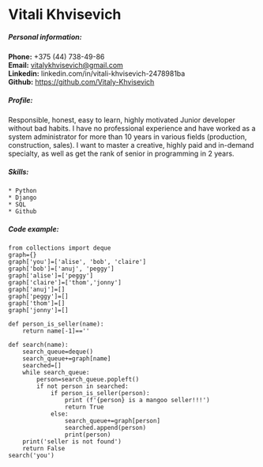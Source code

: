 # Vitali Khvisevich

##### Personal information:

**Phone:** +375 (44) 738-49-86  
**Email:** vitalykhvisevich@gmail.com  
**Linkedin:** linkedin.com/in/vitali-khvisevich-2478981ba  
**Github:** https://github.com/Vitaly-Khvisevich  

##### Profile:
  Responsible, honest, easy to learn, highly motivated Junior developer without bad habits. I have no professional experience and have worked as a system administrator for more than 10 years in various fields (production, construction, sales). I want to master a creative, highly paid and in-demand specialty, as well as get the rank of senior in  programming in 2 years.
  
 ##### Skills:
	* Python
	* Django
	* SQL
	* Github

##### Code example:
```
from collections import deque
graph={}
graph['you']=['alise', 'bob', 'claire']
graph['bob']=['anuj', 'peggy']
graph['alise']=['peggy']
graph['claire']=['thom','jonny']
graph['anuj']=[]
graph['peggy']=[]
graph['thom']=[]
graph['jonny']=[]

def person_is_seller(name):
    return name[-1]==''

def search(name):
    search_queue=deque()
    search_queue+=graph[name]
    searched=[]
    while search_queue:
        person=search_queue.popleft()
        if not person in searched:
            if person_is_seller(person):
                print (f'{person} is a mangoo seller!!!')
                return True
            else:
                search_queue+=graph[person]
                searched.append(person)
                print(person)
    print('seller is not found')
    return False
search('you')
```



